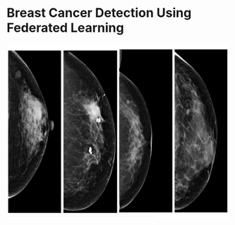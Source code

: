 # Breast Cancer Detection Using Federated Learning 

<img src="https://github.com/Rhidz/Breast-Cancer-Detection-Using-Federated-Learning/blob/main/Header Picture.jpg" align="center"
     width="600" height="400">
